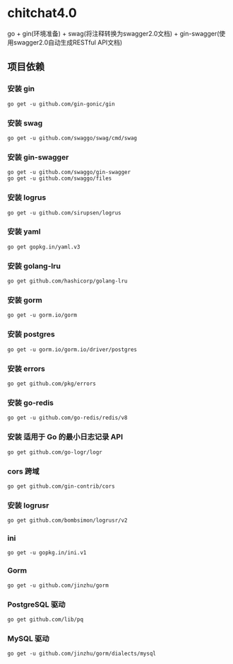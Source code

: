# chitchat4.0
go + gin(环境准备) + swag(将注释转换为swagger2.0文档) + gin-swagger(使用swagger2.0自动生成RESTful API文档)

## 项目依赖

### 安装 gin
```
go get -u github.com/gin-gonic/gin
```

### 安装 swag
```
go get -u github.com/swaggo/swag/cmd/swag
```

### 安装 gin-swagger
```
go get -u github.com/swaggo/gin-swagger
go get -u github.com/swaggo/files
```

### 安装 logrus
```
go get -u github.com/sirupsen/logrus
```

### 安装 yaml
```
go get gopkg.in/yaml.v3
```

### 安装 golang-lru
```
go get github.com/hashicorp/golang-lru
```

### 安装 gorm
```
go get -u gorm.io/gorm
```

### 安装 postgres
```
go get -u gorm.io/gorm.io/driver/postgres
```

### 安装 errors
```
go get github.com/pkg/errors
```

### 安装 go-redis
```
go get -u github.com/go-redis/redis/v8
```

### 安装 适用于 Go 的最小日志记录 API
```
go get github.com/go-logr/logr
```

### cors 跨域
```
go get github.com/gin-contrib/cors
```

### 安装 logrusr
```
go get github.com/bombsimon/logrusr/v2
```


### ini
```
go get -u gopkg.in/ini.v1
```

### Gorm
```
go get -u github.com/jinzhu/gorm
```

### PostgreSQL 驱动
```
go get github.com/lib/pq
```

### MySQL 驱动
```
go get -u github.com/jinzhu/gorm/dialects/mysql
```